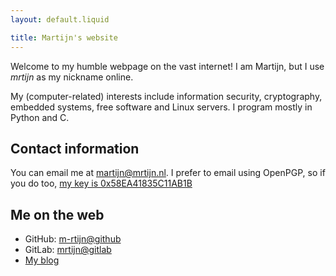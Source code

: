 ```yaml
---
layout: default.liquid

title: Martijn's website
---
```


Welcome to my humble webpage on the vast internet! I am Martijn, but I use _mrtijn_ as my
nickname online.

My (computer-related) interests include information security, cryptography, embedded
systems, free software and Linux servers. I program mostly in Python and C.

## Contact information
You can email me at [martijn@mrtijn.nl](mailto:martijn@mrtijn.nl). I prefer to email using
OpenPGP, so if you do too, [my key is 0x58EA41835C11AB1B](/static/martijn@mrtijn.nl.asc)

## Me on the web
* GitHub: [m-rtijn@github](https://github.com/m-rtijn)
* GitLab: [mrtijn@gitlab](https://gitlab.com/mrtijn)
* [My blog](/blog.html)
